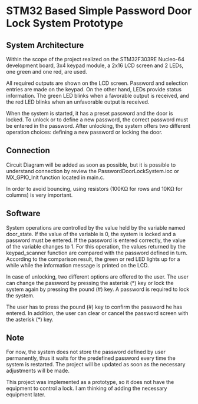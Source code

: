 # STM32 Based Simple Password Door Lock System Prototype



## System Architecture

Within the scope of the project realized on the STM32F303RE Nucleo-64 development board, 3x4 keypad module, a 2x16 LCD screen and 2 LEDs, one green and one red, are used.

All required outputs are shown on the LCD screen. Password and selection entries are made on the keypad. On the other hand, LEDs provide status information. The green LED blinks when a favorable output is received, and the red LED blinks when an unfavorable output is received.

When the system is started, it has a preset password and the door is locked. To unlock or to define a new password, the correct password must be entered in the password. After unlocking, the system offers two different operation choices: defining a new password or locking the door.

## Connection

Circuit Diagram will be added as soon as possible, but it is possible to understand connection by review the PasswordDoorLockSystem.ioc or MX_GPIO_Init function located in main.c.

In order to avoid bouncing, using resistors (100KΩ for rows and 10KΩ for columns) is very important.

## Software

System operations are controlled by the value held by the variable named door_state. If the value of the variable is 0, the system is locked and a password must be entered. If the password is entered correctly, the value of the variable changes to 1. For this operation, the values ​​returned by the keypad_scanner function are compared with the password defined in turn. According to the comparison result, the green or red LED lights up for a while while the information message is printed on the LCD.

In case of unlocking, two different options are offered to the user. The user can change the password by pressing the asterisk (*) key or lock the system again by pressing the pound (#) key. A password is required to lock the system.

The user has to press the pound (#) key to confirm the password he has entered. In addition, the user can clear or cancel the password screen with the asterisk (*) key.

## Note

For now, the system does not store the password defined by user permanently, thus it waits for the predefined password every time the system is restarted. The project will be updated as soon as the necessary adjustments will be made.

This project was implemented as a prototype, so it does not have the equipment to control a lock. I am thinking of adding the necessary equipment later.
